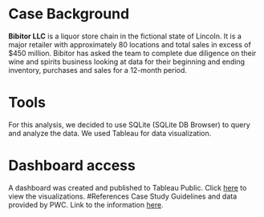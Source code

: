 # Case Background
**Bibitor LLC** is a liquor store chain in the fictional state of Lincoln. It is a major retailer with approximately 80 locations and total sales in excess of $450 million. 
Bibitor has asked the team to complete due diligence on their wine and spirits business looking at data for their beginning and ending inventory, purchases and sales for a 12-month period.
# Tools
For this analysis, we decided to use SQLite (SQLite DB Browser) to query and analyze the data. We used Tableau for data visualization.
# Dashboard access
A dashboard was created and published to Tableau Public. Click [here](https://public.tableau.com/app/profile/lucas.chung/viz/Phase2Dashboard_17237726176710/Main) to view the visualizations.
#References
Case Study Guidelines and data provided by PWC. Link to the information [here](https://www.pwc.com/us/en/careers/university-relations/data-and-analytics-case-studies-files.html).
